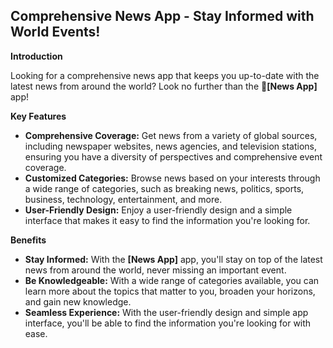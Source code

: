 ## Comprehensive News App - Stay Informed with World Events!

**Introduction**

Looking for a comprehensive news app that keeps you up-to-date with the latest news from around the world? Look no further than the **[ًNews App]** app!

**Key Features**

* **Comprehensive Coverage:** Get news from a variety of global sources, including newspaper websites, news agencies, and television stations, ensuring you have a diversity of perspectives and comprehensive event coverage.
* **Customized Categories:** Browse news based on your interests through a wide range of categories, such as breaking news, politics, sports, business, technology, entertainment, and more.
* **User-Friendly Design:** Enjoy a user-friendly design and a simple interface that makes it easy to find the information you're looking for.

**Benefits**

* **Stay Informed:** With the **[News App]** app, you'll stay on top of the latest news from around the world, never missing an important event.
* **Be Knowledgeable:** With a wide range of categories available, you can learn more about the topics that matter to you, broaden your horizons, and gain new knowledge.
* **Seamless Experience:** With the user-friendly design and simple app interface, you'll be able to find the information you're looking for with ease.
